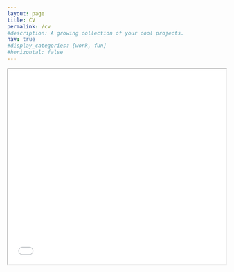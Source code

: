 ```yaml
---
layout: page
title: CV
permalink: /cv
#description: A growing collection of your cool projects.
nav: true
#display_categories: [work, fun]
#horizontal: false
---
```



<iframe src="zanderCV0123.pdf" width="100%" height="450px"></iframe>
